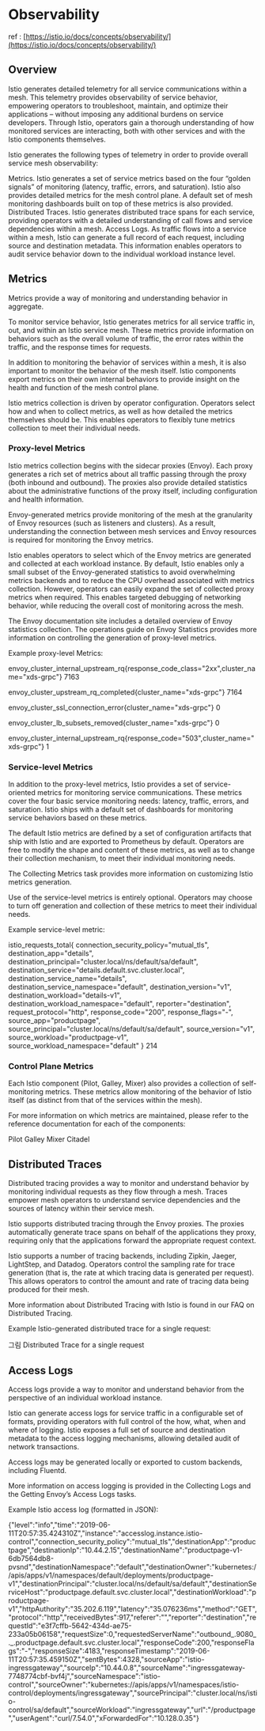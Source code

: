 # Observability

ref : [https://istio.io/docs/concepts/observability/](https://istio.io/docs/concepts/observability/)

## Overview

Istio generates detailed telemetry for all service communications within a mesh. This telemetry provides observability of service behavior, empowering operators to troubleshoot, maintain, and optimize their applications – without imposing any additional burdens on service developers. Through Istio, operators gain a thorough understanding of how monitored services are interacting, both with other services and with the Istio components themselves.

Istio generates the following types of telemetry in order to provide overall service mesh observability:

Metrics. Istio generates a set of service metrics based on the four “golden signals” of monitoring \(latency, traffic, errors, and saturation\). Istio also provides detailed metrics for the mesh control plane. A default set of mesh monitoring dashboards built on top of these metrics is also provided. Distributed Traces. Istio generates distributed trace spans for each service, providing operators with a detailed understanding of call flows and service dependencies within a mesh. Access Logs. As traffic flows into a service within a mesh, Istio can generate a full record of each request, including source and destination metadata. This information enables operators to audit service behavior down to the individual workload instance level.

## Metrics

Metrics provide a way of monitoring and understanding behavior in aggregate.

To monitor service behavior, Istio generates metrics for all service traffic in, out, and within an Istio service mesh. These metrics provide information on behaviors such as the overall volume of traffic, the error rates within the traffic, and the response times for requests.

In addition to monitoring the behavior of services within a mesh, it is also important to monitor the behavior of the mesh itself. Istio components export metrics on their own internal behaviors to provide insight on the health and function of the mesh control plane.

Istio metrics collection is driven by operator configuration. Operators select how and when to collect metrics, as well as how detailed the metrics themselves should be. This enables operators to flexibly tune metrics collection to meet their individual needs.

### Proxy-level Metrics

Istio metrics collection begins with the sidecar proxies \(Envoy\). Each proxy generates a rich set of metrics about all traffic passing through the proxy \(both inbound and outbound\). The proxies also provide detailed statistics about the administrative functions of the proxy itself, including configuration and health information.

Envoy-generated metrics provide monitoring of the mesh at the granularity of Envoy resources \(such as listeners and clusters\). As a result, understanding the connection between mesh services and Envoy resources is required for monitoring the Envoy metrics.

Istio enables operators to select which of the Envoy metrics are generated and collected at each workload instance. By default, Istio enables only a small subset of the Envoy-generated statistics to avoid overwhelming metrics backends and to reduce the CPU overhead associated with metrics collection. However, operators can easily expand the set of collected proxy metrics when required. This enables targeted debugging of networking behavior, while reducing the overall cost of monitoring across the mesh.

The Envoy documentation site includes a detailed overview of Envoy statistics collection. The operations guide on Envoy Statistics provides more information on controlling the generation of proxy-level metrics.

Example proxy-level Metrics:

envoy\_cluster\_internal\_upstream\_rq{response\_code\_class="2xx",cluster\_name="xds-grpc"} 7163

envoy\_cluster\_upstream\_rq\_completed{cluster\_name="xds-grpc"} 7164

envoy\_cluster\_ssl\_connection\_error{cluster\_name="xds-grpc"} 0

envoy\_cluster\_lb\_subsets\_removed{cluster\_name="xds-grpc"} 0

envoy\_cluster\_internal\_upstream\_rq{response\_code="503",cluster\_name="xds-grpc"} 1

### Service-level Metrics

In addition to the proxy-level metrics, Istio provides a set of service-oriented metrics for monitoring service communications. These metrics cover the four basic service monitoring needs: latency, traffic, errors, and saturation. Istio ships with a default set of dashboards for monitoring service behaviors based on these metrics.

The default Istio metrics are defined by a set of configuration artifacts that ship with Istio and are exported to Prometheus by default. Operators are free to modify the shape and content of these metrics, as well as to change their collection mechanism, to meet their individual monitoring needs.

The Collecting Metrics task provides more information on customizing Istio metrics generation.

Use of the service-level metrics is entirely optional. Operators may choose to turn off generation and collection of these metrics to meet their individual needs.

Example service-level metric:

istio\_requests\_total{ connection\_security\_policy="mutual\_tls", destination\_app="details", destination\_principal="cluster.local/ns/default/sa/default", destination\_service="details.default.svc.cluster.local", destination\_service\_name="details", destination\_service\_namespace="default", destination\_version="v1", destination\_workload="details-v1", destination\_workload\_namespace="default", reporter="destination", request\_protocol="http", response\_code="200", response\_flags="-", source\_app="productpage", source\_principal="cluster.local/ns/default/sa/default", source\_version="v1", source\_workload="productpage-v1", source\_workload\_namespace="default" } 214

### Control Plane Metrics

Each Istio component \(Pilot, Galley, Mixer\) also provides a collection of self-monitoring metrics. These metrics allow monitoring of the behavior of Istio itself \(as distinct from that of the services within the mesh\).

For more information on which metrics are maintained, please refer to the reference documentation for each of the components:

Pilot Galley Mixer Citadel

## Distributed Traces

Distributed tracing provides a way to monitor and understand behavior by monitoring individual requests as they flow through a mesh. Traces empower mesh operators to understand service dependencies and the sources of latency within their service mesh.

Istio supports distributed tracing through the Envoy proxies. The proxies automatically generate trace spans on behalf of the applications they proxy, requiring only that the applications forward the appropriate request context.

Istio supports a number of tracing backends, including Zipkin, Jaeger, LightStep, and Datadog. Operators control the sampling rate for trace generation \(that is, the rate at which tracing data is generated per request\). This allows operators to control the amount and rate of tracing data being produced for their mesh.

More information about Distributed Tracing with Istio is found in our FAQ on Distributed Tracing.

Example Istio-generated distributed trace for a single request:

 그림 Distributed Trace for a single request

## Access Logs

Access logs provide a way to monitor and understand behavior from the perspective of an individual workload instance.

Istio can generate access logs for service traffic in a configurable set of formats, providing operators with full control of the how, what, when and where of logging. Istio exposes a full set of source and destination metadata to the access logging mechanisms, allowing detailed audit of network transactions.

Access logs may be generated locally or exported to custom backends, including Fluentd.

More information on access logging is provided in the Collecting Logs and the Getting Envoy’s Access Logs tasks.

Example Istio access log \(formatted in JSON\):

{"level":"info","time":"2019-06-11T20:57:35.424310Z","instance":"accesslog.instance.istio-control","connection_security\_policy":"mutual\_tls","destinationApp":"productpage","destinationIp":"10.44.2.15","destinationName":"productpage-v1-6db7564db8-pvsnd","destinationNamespace":"default","destinationOwner":"kubernetes://apis/apps/v1/namespaces/default/deployments/productpage-v1","destinationPrincipal":"cluster.local/ns/default/sa/default","destinationServiceHost":"productpage.default.svc.cluster.local","destinationWorkload":"productpage-v1","httpAuthority":"35.202.6.119","latency":"35.076236ms","method":"GET","protocol":"http","receivedBytes":917,"referer":"","reporter":"destination","requestId":"e3f7cffb-5642-434d-ae75-233a05b06158","requestSize":0,"requestedServerName":"outbound_.9080_._.productpage.default.svc.cluster.local","responseCode":200,"responseFlags":"-","responseSize":4183,"responseTimestamp":"2019-06-11T20:57:35.459150Z","sentBytes":4328,"sourceApp":"istio-ingressgateway","sourceIp":"10.44.0.8","sourceName":"ingressgateway-7748774cbf-bvf4j","sourceNamespace":"istio-control","sourceOwner":"kubernetes://apis/apps/v1/namespaces/istio-control/deployments/ingressgateway","sourcePrincipal":"cluster.local/ns/istio-control/sa/default","sourceWorkload":"ingressgateway","url":"/productpage","userAgent":"curl/7.54.0","xForwardedFor":"10.128.0.35"}

